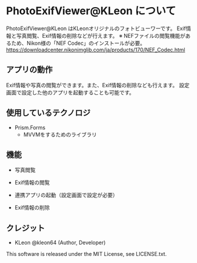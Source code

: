﻿PhotoExifViewer@KLeon について
====

PhotoExifViewer@KLeon はKLeonオリジナルのフォトビューワーです。
Exif情報と写真閲覧、Exif情報の削除などが行えます。
※ NEFファイルの閲覧機能があるため、Nikon様の「NEF Codec」のインストールが必要。
https://downloadcenter.nikonimglib.com/ja/products/170/NEF_Codec.html

## アプリの動作
Exif情報や写真の閲覧ができます。また、Exif情報の削除なども行えます。
設定画面で設定した他のアプリを起動することも可能です。

## 使用しているテクノロジ
- Prism.Forms
	- MVVMをするためのライブラリ

## 機能
- 写真閲覧

- Exif情報の閲覧

- 連携アプリの起動（設定画面で設定が必要）

- Exif情報の削除

## クレジット
- KLeon @kleon64 (Author, Developer)

This software is released under the MIT License, see LICENSE.txt.

